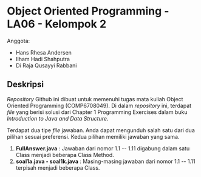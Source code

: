 # Object Oriented Programming - LA06 - Kelompok 2

 Anggota:
- Hans Rhesa Andersen
- Ilham Hadi Shahputra
- Di Raja Qusayyi Rabbani

## Deskripsi
*Repository* Github ini dibuat untuk memenuhi tugas mata kuliah Object Oriented Programming (COMP6708049).
Di dalam *repository* ini, terdapat *file* yang berisi solusi dari Chapter 1 Programming Exercises dalam buku *Introduction to Java and Data Structure*.

Terdapat dua tipe *file* jawaban. Anda dapat mengunduh salah satu dari dua pilihan sesuai preferensi. Kedua pilihan memiliki jawaban yang sama.
1. **FullAnswer.java** : Jawaban dari nomor 1.1 -- 1.11 digabung dalam satu Class menjadi beberapa Class Method.
2. **soal1a.java - soal1k.java** : Masing-masing jawaban dari nomor 1.1 -- 1.11 terpisah menjadi beberapa Class.
